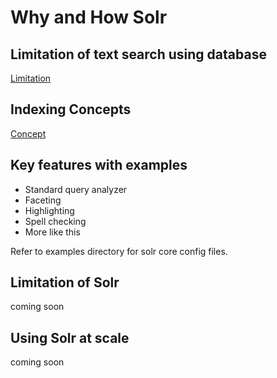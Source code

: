 # Why and How Solr


## Limitation of text search using database 
[Limitation](wiki/limitation.md)

## Indexing Concepts
[Concept](wiki/indexing-concept.md)

## Key features with examples
 - Standard query analyzer 
 - Faceting 
 - Highlighting
 - Spell checking 
 - More like this 

Refer to examples directory for solr core config files.
 
 ## Limitation of Solr
 coming soon
 
 ## Using Solr at scale 
 coming soon
